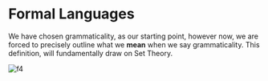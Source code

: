 # Formal Languages

We have chosen grammaticality, as our starting point, however now, we are forced to precisely outline what we **mean** when we say grammaticality. This definition, will fundamentally draw on Set Theory.

![f4]

[f4]: http://chart.apis.google.com/chart?cht=tx&chl=\huge{x|x\in\N\land\;x\geq10}